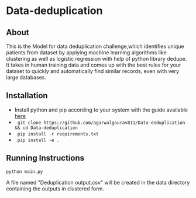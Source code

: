 # Data-deduplication

## About

This is the Model for data deduplication challenge,which identifies unique patients from dataset by applying machine learning algorithms like clustering as well as logistic regression with help of python library dedupe.
It takes in human training data and comes up with the best rules for your dataset to quickly and automatically find similar records, even with very large databases.

## Installation

* Install python and pip according to your system with the guide available [here](http://docs.python-guide.org/en/latest/starting/installation/)
* ` git clone https://github.com/agarwalgaurav811/Data-deduplication && cd Data-deduplication`
* ` pip install -r requirements.txt`
* ` pip install -e .`

## Running Instructions
```
python main.py
```
A file named "Deduplication output.csv" will be created in the data directory containing the outputs in clustered form.
